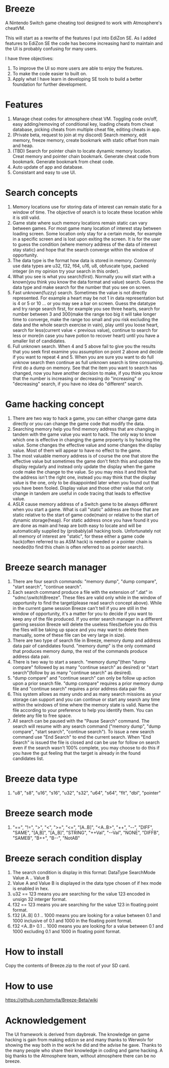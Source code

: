 # Breeze
A Nintendo Switch game cheating tool designed to work with Atmosphere's cheatVM.

This will start as a rewrite of the features I put into EdiZon SE. As I added features to EdiZon SE the code has become increasing hard to maintain and the UI is probably confusing for many users.

I have three objectives: 

1. To improve the UI so more users are able to enjoy the features. 
2. To make the code easier to built on.
3. Apply what I have learn in developing SE tools to build a better foundation for further development. 

# Features 
1. Manage cheat codes for atmosphere cheat VM. Toggling code on/off, easy adding/removing of conditional key, loading cheats from cheat database, picking cheats from multiple cheat file, editing cheats in app.
2. (Private beta, request to join at my discord) Search memory, edit memory, freeze memory, create bookmark with static offset from main and heap.
3. (TBD) Search for pointer chain to locate dynamic memory location. Creat memory and pointer chain bookmark. Generate cheat code from bookmark. Generate bookmark from cheat code.
4. Auto update of app and database. 
5. Consistant and easy to use UI.

# Search concepts
1. Memory locations use for storing data of interest can remain static for a window of time. The objective of search is to locate these location while it is still valid.
2. Game state where such memory locations remain static can vary between games. For most game many location of interest stay between loading screen. Some location only stay for a certain mode, for example in a specific screen and is lost upon exiting the screen. It is for the user to guess the condition (where memory address of the data of interest stay static) and hope that the search converge within the window of opportunity.
3. The data type is the format how data is stored in memory. Commonly use data types are u32, f32, f64, u16, u8, obfuscate type, packed integer (in my opinion try your search in this order). 
4. What you see is what you search(first). Normally you will start with a known(you think you know the data format and value) search. Guess the data type and make search for the number that you see on screen. 
5. Fast unknown(fuzzy) search. Sometimes the value is not directly represented. For example a heart may be not 1 in data representation but is 4 or 5 or 10 ... or you may see a bar on screen. Guess the datatype and try range search first, for example you see three hearts, search for number between 3 and 300(make the range too big it will take longer time to converge, make the range too small and you risk excluding the data and the whole search exercise in vain), play until you loose heart, search for less(current value < previous value), continue to search for less or more(in case you have potion to recover heart) until you have a smaller list of candidates.
6. Full unknown search. When 4 and 5 above fail to give you the results that you seek first examine you assumption on point 2 above and decide if you want to repeat 4 and 5. When you are sure you want to do full unknow search then continue as full unknown search is time consuming. First do a dump on memory. See that the item you want to search has changed, now you have another decision to make, if you think you know that the number is increasing or decreasing do "increasing" or "decreasing" search, if you have no idea do "different" search.

# Game hacking concept
1. There are two way to hack a game, you can either change game data directly or you can change the game code that modify the data.
2. Searching memory help you find memory address that are changing in tandem with the game value you want to hack. The only way to know which one is effective in changing the game prpoerty is by hacking the value. Some changes the effective value and some changes the display value. Most of them will appear to have no effect to the game. 
3. The most valuable memory address is of course the one that store the effective value but sometimes the game don't fetch this and update the display regularly and instead only update the display when the game code make the change to the value. So you may miss it and think that the address isn't the right one, instead you may think that the display value is the one, only to be disappointed later when you found out that you have been fooled. Display value and those other value that only change in tandem are useful in code tracing that leads to effective value.
4. ASLR cause memory address of a Switch game to be always different when you start a game. What is call "static" address are those that are static relative to the start of game code(main) or relative to the start of dynamic storage(heap). For static address once you have found it you are done as main and heap are both easy to locate and will be automatically supplied by (probably)all hacking tools. Unfortunately not all memory of interest are "static", for these either a game code hack(often referred to as ASM hack) is needed or a pointer chain is needed(to find this chain is often referred to as pointer search). 

# Breeze search manager
1. There are four search commands: "memory dump", "dump compare", "start search", "continue search".
2. Each search command produce a file with the extension of ".dat" in "sdmc:\switch\Breeze\". These files are valid only while in the window of opportunity to find the target(please read search concept above). While in the current game session Breeze can't tell if you are still in the window of opportunity, it's a matter for you to decide if you want to keep any of the file produced. If you enter search manager in a different gaming session Breeze will delete the useless files(before you do this the files will be taking up space and you may want to delete them manually, some of these file can be very large in size). 
3. There are two type of search file in Breeze, memory dump and address data pair of candidates found. "memory dump" is the only command that produces memory dump, the rest of the commands produce address data pair.
4. There is two way to start a search. "memory dump"(then "dump compare" followed by as many "continue search" as desired) or "start search"(follow by as many "continue search" as desired). 
5. "dump compare" and "continue search" can only be follow up action upon a prior search file. "dump compare" requires a prior memory dump file and "continue search" requires a prior address data pair file. 
6. This system allows as many undo and as many search missions as your storage can support and you can continue or start any search any time within the windows of time where the memory state is valid. Name the file according to your preference to help you identify them. You can delete any file to free space. 
7. All search can be paused with the "Pause Search" command. The search will resume with any search command ("memory dump", "dump compare", "start search", "continue search"). To issue a new search command use "End Search" to end the current search. When "End Search" is issued the file is closed and can be use for follow on search even if the search wasn't 100% complete, you may choose to do this if you have the gut feeling that the target is already in the found candidates list. 

# Breeze data type
1. "u8", "s8", "u16", "s16", "u32", "s32", "u64", "s64", "flt", "dbl", "pointer"

# Breeze search mode
1. "==", "!=", ">", "<", ">=", "<=", "[A..B]", "<A..B>", "++", "--", "DIFF", "SAME", "[A,B]", "[A,,B]", "STRING", "++Val", "--Val", "NONE", "DIFFB", "SAMEB", "B++", "B--", "NotAB"

# Breeze serach condition display
1. The search condition is display in this format: DataType SearchMode Value A .. Value B
2. Value A and Value B is displayed in the data type chosen of if hex mode is enabled in hex.
3. u32 == 123 means you are searching for the value 123 encoded in unsign 32 interger format.
4. f32 == 123 means you are searching for the value 123 in floating point format. 
5. f32 [A..B] 0.1 .. 1000 means you are looking for a value between 0.1 and 1000 inclusive of 0.1 and 1000 in the floating point format.
6. f32 <A..B> 0.1 .. 1000 means you are looking for a value between 0.1 and 1000 excluding 0.1 and 1000 in floating point format.
  
# How to install
Copy the contents of Breeze.zip to the root of your SD card.

# How to use
https://github.com/tomvita/Breeze-Beta/wiki

# Acknowledgement
The UI framework is derived from daybreak.
The knowledge on game hacking is gain from making edizon se and many thanks to Werwolv for showing the way both in the work he did and the advise he gave. 
Thanks to the many people who share their knowledge in coding and game hacking. A big thanks to the Atmosphere team, without atmosphere there can be no breeze. 

